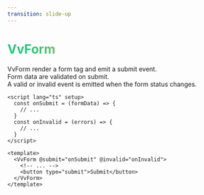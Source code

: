 ```yaml
---
transition: slide-up
---
```


# VvForm

<p>
  <div>VvForm render a form tag and emit a submit event.</div>
  <div>Form data are validated on submit.</div>
  <div>A valid or invalid event is emitted when the form status changes.</div>
</p>

<div grid="~ cols-2 gap-4">

  ```vue
  <script lang="ts" setup>
    const onSubmit = (formData) => {
      // ...
    }
    const onInvalid = (errors) => {
      // ...
    }
  </script>

  <template>
    <VvForm @submit="onSubmit" @invalid="onInvalid">
      <!-- ... -->
      <button type="submit">Submit</button>
    </VvForm>
  </template>
  ```

</div>

<style>
h1 {
  background-color: #2B90B6;
  background-image: linear-gradient(75deg, #27c57e 10%, #e6b457 40%);
  background-size: 100%;
  -webkit-background-clip: text;
  -moz-background-clip: text;
  -webkit-text-fill-color: transparent;
  -moz-text-fill-color: transparent;
}
</style>

<!--
insert comment here!
-->
